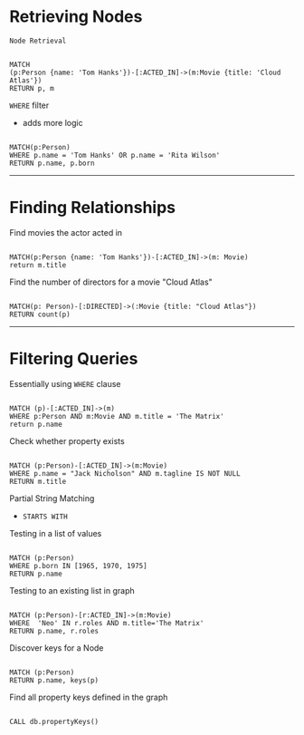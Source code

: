 # Retrieving Nodes

`Node Retrieval`

```cypher

MATCH
(p:Person {name: 'Tom Hanks'})-[:ACTED_IN]->(m:Movie {title: 'Cloud Atlas'})
RETURN p, m

```

`WHERE` filter

- adds more logic

```cypher

MATCH(p:Person)
WHERE p.name = 'Tom Hanks' OR p.name = 'Rita Wilson'
RETURN p.name, p.born

```

---

# Finding Relationships

Find movies the actor acted in

```cypher

MATCH(p:Person {name: 'Tom Hanks'})-[:ACTED_IN]->(m: Movie)
return m.title

```

Find the number of directors for a movie "Cloud Atlas"

```cypher

MATCH(p: Person)-[:DIRECTED]->(:Movie {title: "Cloud Atlas"})
RETURN count(p)

```

---

# Filtering Queries

Essentially using `WHERE` clause

```cypher

MATCH (p)-[:ACTED_IN]->(m)
WHERE p:Person AND m:Movie AND m.title = 'The Matrix'
return p.name

```

Check whether property exists

```cypher

MATCH (p:Person)-[:ACTED_IN]->(m:Movie)
WHERE p.name = "Jack Nicholson" AND m.tagline IS NOT NULL
RETURN m.title

```

Partial String Matching

- `STARTS WITH`

Testing in a list of values

```cypher

MATCH (p:Person)
WHERE p.born IN [1965, 1970, 1975]
RETURN p.name

```

Testing to an existing list in graph

```cypher

MATCH (p:Person)-[r:ACTED_IN]->(m:Movie)
WHERE  'Neo' IN r.roles AND m.title='The Matrix'
RETURN p.name, r.roles

```

Discover keys for a Node

```cypher

MATCH (p:Person)
RETURN p.name, keys(p)

```

Find all property keys defined in the graph

```

CALL db.propertyKeys()

```
